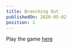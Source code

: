 ```yaml
---
title: Branching Out
publishedOn: 2020-05-02
position: 1
---
```


Play the game [here](https://www.branchingout.natewalkerdesign.com)